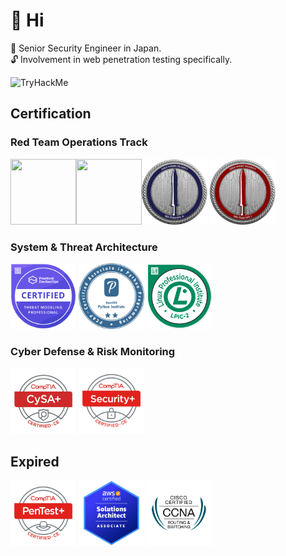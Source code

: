 # 🍵 Hi 
📖 Senior Security Engineer in Japan.  
🔓 Involvement in web penetration testing specifically.  



<img src="https://tryhackme-badges.s3.amazonaws.com/f3rs3h3n.png" alt="TryHackMe">

## Certification
### Red Team Operations Track
<img width="105" height="105" alt src="https://api.accredible.com/v1/frontend/credential_website_embed_image/badge/109459517"><img width="105" height="105" alt src="https://api.accredible.com/v1/frontend/credential_website_embed_image/badge/79200051"><img width="105" height="105" alt src="./images/CRTL.png"> <img width="105" height="105" alt src="./images/CRTO.png"> 

### System & Threat Architecture
<img width="105" height="105" alt src="./images/ctmp.png"> <img width="105" height="105" alt src="./images/pcap-31-03.png"> <img width="105" height="105" alt src="./images/LPI_LPIC2.png">  


### Cyber Defense & Risk Monitoring
<img width="105" height="105" alt src="./images/CySA+.png"> <img width="105" height="105" alt src="./images/Security+.png"> 


## Expired  
<img width="105" height="105" alt src="./images/PenTest+.png"> <img width="105" height="105" alt src="./images/AWSSAA.png"> <img width="105" height="105" alt src="./images/CCNA.png">

